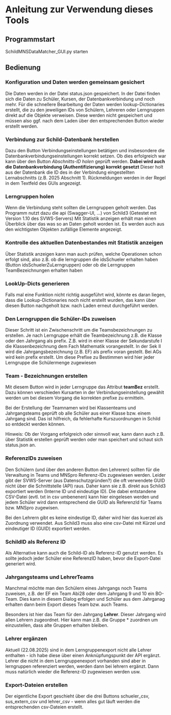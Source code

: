 # Anleitung zur Verwendung dieses Tools

## Programmstart

SchildMNSDataMatcher_GUI.py starten

## Bedienung

### Konfiguration und Daten werden gemeinsam gesichert

Die Daten werden in der Datei status.json gespeichert. In der Datei finden sich die Daten zu Schüler, Kursen, der Datenbankverbindung und noch mehr. Für die schnellere Bearbeitung der Daten werden lookup-Dictionaries erstellt, die zu den jeweiligen IDs von Schülern, Lehreren oder Lerngruppen direkt auf die Objekte verweisen. Diese werden nicht gespeichert und müssen also ggf. nach dem Laden über den entsprechenden Button wieder erstellt werden.

### Verbindung zur Schild-Datenbank herstellen

Dazu den Button Verbindungseinstellungen betätigen und insbesondere die Datenbankverbindungseinstellungen korrekt setzen. Ob dies erfolgreich war kann über den Button *Abschnitts-ID holen* geprüft werden. **Dabei wird auch die Datenbankverbindung (Authentifizierung) korrekt gesetzt** Dieser holt aus der Datenbank die ID des in der Verbindung eingestellten Lernabschnitts (z.B. 2025 Abschnitt 1). Rückmeldungen werden in der Regel in dem Textfeld des GUIs angezeigt.

### Lerngruppen holen

Wenn die Verbindung steht sollten die Lerngruppen geholt werden. Das Programm nutzt dazu die api (Swagger-UI, ...) von Schild3 (Getestet mit Version 1.10 des SVWS-Servers)
Mit Statistik anzeigen erhält man einen Überblick über das was so an Daten geholt worden ist. Es werden auch aus den wichtigsten Objekten zufällige Elemente angezeigt.

### Kontrolle des aktuellen Datenbestandes mit Statistik anzeigen

Über Statistik anzeigen kann man auch prüfen, welche Operationen schon erfolgt sind, also z.B. ob die lerngruppen die idsSchueler erhalten haben (Button idsSchuelerZuLerngruppen) oder ob die Lerngruppen TeamBezeichnungen erhalten haben

### LookUp-Dicts generieren

Falls mal eine Funktion nicht richtig ausgeführt wird, könnte es daran liegen, dass die Lookup-Dictionaries noch nicht erstellt wurden, das kann über diesen Button nachgeholt bzw. nach Laden erneut durchgeführt werden.

### Den Lerngruppen die Schüler-IDs zuweisen

Dieser Schritt ist ein Zwischenschritt um die Teamsbezeichnungen zu erstellen. Je nach Lerngruppe erhält die Teambezeichnung z.B. die Klasse oder den Jahrgang als prefix. Z.B. wird in einer Klasse der Sekundarstufe I die Klassenbezeichnung dem Fach Mathematik vorangestellt. In der Sek II wird die Jahrgangsbezeichnung (z.B. EF) als prefix voran gestellt. Bei AGs wird kein prefix erstellt. Um diese Prefixe zu Bestimmen wird hier jeder Lerngruppe die Schülermenge zugewiesen

### Team - Bezeichnungen erstellen

Mit diesem Button wird in jeder Lerngruppe das Attribut **teamBez** erstellt. Dazu können verschieden Kursarten in der Verbindungseinstellung gewählt werden um bei diesem Vorgang die korrekten prefixe zu ermitteln.

Bei der Erstellung der Teamnamen wird bei Klassenteams und Jahrgangsteams geprüft ob alle Schüler aus einer Klasse bzw. einem Jahrgang sind. Das ist hilfreich, da fehlerhafte Kurszuordnungen in Schild so entdeckt werden können.

Hinweis: Ob der Vorgang erfolgreich oder sinnvoll war, kann dann auch z.B. über Statistik erstellen geprüft werden oder man speichert und schaut sich status.json an.

### ReferenzIDs zuweisen

Den Schülern (und über den anderen Button den Lehreren) sollten für die Verwaltung in Teams und MNSpro Referenz-IDs zugewiesen werden. Leider gibt der SVWS-Server (aus Datenschutzgründen?) die oft verwendete GUID nicht über die Schnittstelle (API) raus. Daher kann sie z.B. direkt aus Schild3 exportiert werden (Interne ID und eindeutige ID). Die dabei entstandene CSV-Datei (evtl. txt in csv umbenenen) kann hier eingelesen werden und jedem Schüler wird dann entsprechend die GUID als ReferenzId für Teams bzw. MNSpro zugewisen.

Bei den Lehrern gibt es keine eindeutige ID, daher wird hier das kuerzel als Zuordnung verwendet. Aus Schild3 muss also eine csv-Datei mit Kürzel und eindeutiger ID (GUID) exportiert werden.

### SchildID als Referenz ID

Als Alternative kann auch die Schild-ID als Referenz-ID genutzt werden. Es sollte jedoch jeder Schüler eine ReferenzID haben, bevor die Export-Datei generiert wird.

### Jahrgangsteams und LehrerTeams

Manchmal möchte man den Schülern eines Jahrgangs noch Teams zuweisen, z.B. der EF ein Team Abi28 oder dem Jahrgang 9 und 10 ein BO-Team. Dies kann in diesem Dialog erfolgen und Schüler aus dem Jahrganag erhalten dann beim Export dieses Team bzw. auch Teams.

Besonders ist hier das Team für den Jahrgang **Lehrer**. Dieser Jahrgang wird allen Lehrern zugeordnet. Hier kann man z.B. die Gruppe * zuordnen um einzustellen, dass alte Gruppen erhalten bleiben.

### Lehrer ergänzen

Aktuell (22.08.2025) sind in dem Lerngruppenexport nicht alle Lehrer enthalten - ich habe diese über einen Anknüpfungspunkt der API ergänzt. Lehrer die nicht in dem Lerngruppenexport vorhanden sind aber in lerngruppen referenziert werden, werden dann bei lehrern ergänzt. Dann muss natürlich wieder die Referenz-ID zugewiesen werden usw.

### Export-Dateien erstellen

Der eigentliche Export geschieht über die drei Buttons schueler_csv, sus_extern_csv und lehrer_csv - wenn alles gut läuft werden die entsprechenden csv-Dateien erstellt.
